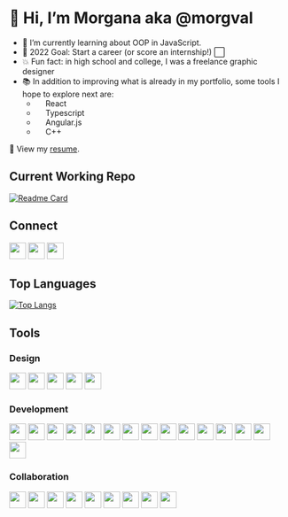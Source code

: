 # 👋 Hi, I’m Morgana aka @morgval
- 🌱 I’m currently learning about OOP in JavaScript.
- 🥅 2022 Goal: Start a career (or score an internship!) ⬜
- 💥 Fun fact: in high school and college, I was a freelance graphic designer
- 📚 In addition to improving what is already in my portfolio, some tools I hope to explore next are:
  * [<img height="14" width="14" src="https://cdn.jsdelivr.net/npm/simple-icons@v5/icons/react.svg" />](https://www.reactjs.org)  React
  * [<img height="14" width="14" src="https://cdn.jsdelivr.net/npm/simple-icons@v5/icons/typescript.svg" />](https://www.typescriptlang.org)  Typescript 
  * [<img height="14" width="14" src="https://cdn.jsdelivr.net/npm/simple-icons@v5/icons/angularjs.svg" />](https://www.angularjs.org)  Angular.js 
  * [<img height="14" width="14" src="https://cdn.jsdelivr.net/npm/simple-icons@v5/icons/cplusplus.svg" />](https://www.cplusplus.com)  C++

📃 View my [resume](https://morganaval.notion.site/Morgana-Val-eb08d6e601924ca2963c59f242514500).

## Current Working Repo
<!-- insert current working repo widget  -->
[![Readme Card](https://github-readme-stats.vercel.app/api/pin/?username=morgval&repo=Student-Records-Dashboard)](https://github.com/morgval/Arithmetic-Arranger)


## Connect
<!-- insert social links -->
[<img height="30" width="30" src="https://cdn.jsdelivr.net/npm/simple-icons@v5/icons/linkedin.svg" />](https://www.linkedin.com/in/morgana-val-17930b133/)
[<img height="30" width="30" src="https://cdn.jsdelivr.net/npm/simple-icons@v5/icons/instagram.svg" />](https://www.instagram.com/morg_val/)
[<img height="30" width="30" src="https://cdn.jsdelivr.net/npm/simple-icons@v5/icons/twitter.svg" />](https://twitter.com/morg_val)

## Top Languages
<!-- insert top languages widget -->
[![Top Langs](https://github-readme-stats.vercel.app/api/top-langs/?username=morgval)](https://github.com/anuraghazra/github-readme-stats)


## Tools
<!-- insert tool icons and links -->
### Design
[<img height="30" width="30" src="https://cdn.jsdelivr.net/npm/simple-icons@v5/icons/adobeillustrator.svg"/>](https://www.adobe.com/products/illustrator.html)
[<img height="30" width="30" src="https://cdn.jsdelivr.net/npm/simple-icons@v5/icons/adobeindesign.svg"/>](https://www.adobe.com/products/indesign.html)
[<img height="30" width="30" src="https://cdn.jsdelivr.net/npm/simple-icons@v5/icons/adobephotoshop.svg"/>](https://www.adobe.com/products/photoshop.html)
[<img height="30" width="30" src="https://cdn.jsdelivr.net/npm/simple-icons@v5/icons/canva.svg"/>](https://www.canva.com/)
[<img height="30" width="30" src="https://cdn.jsdelivr.net/npm/simple-icons@v5/icons/figma.svg"/>](https://www.figma.com/)

### Development
[<img height="30" width="30" src="https://cdn.jsdelivr.net/npm/simple-icons@v5/icons/apachemaven.svg"/>](https://maven.apache.org/)
[<img height="30" width="30" src="https://cdn.jsdelivr.net/npm/simple-icons@v5/icons/apachenetbeanside.svg"/>](https://netbeans.apache.org/)
[<img height="30" width="30" src="https://cdn.jsdelivr.net/npm/simple-icons@v5/icons/atom.svg"/>](https://atom.io/)
[<img height="30" width="30" src="https://cdn.jsdelivr.net/npm/simple-icons@v5/icons/cplusplus.svg"/>](https://www.cplusplus.com/)
[<img height="30" width="30" src="https://cdn.jsdelivr.net/npm/simple-icons@v5/icons/eclipseide.svg"/>](https://www.eclipse.org/ide/)
[<img height="30" width="30" src="https://cdn.jsdelivr.net/npm/simple-icons@v5/icons/jetbrains.svg"/>](https://www.jetbrains.com/)
[<img height="30" width="30" src="https://cdn.jsdelivr.net/npm/simple-icons@v5/icons/intellijidea.svg"/>](https://www.jetbrains.com/idea/)
[<img height="30" width="30" src="https://cdn.jsdelivr.net/npm/simple-icons@v5/icons/java.svg"/>](https://docs.oracle.com/en/java/)
[<img height="30" width="30" src="https://cdn.jsdelivr.net/npm/simple-icons@v5/icons/javascript.svg"/>](https://developer.mozilla.org/en-US/docs/Web/JavaScript)
[<img height="30" width="30" src="https://cdn.jsdelivr.net/npm/simple-icons@v5/icons/jupyter.svg"/>](https://jupyter.org/)
[<img height="30" width="30" src="https://cdn.jsdelivr.net/npm/simple-icons@v5/icons/mongodb.svg"/>](https://www.mongodb.com/)
[<img height="30" width="30" src="https://cdn.jsdelivr.net/npm/simple-icons@v5/icons/mysql.svg"/>](https://www.mysql.com/)
[<img height="30" width="30" src="https://cdn.jsdelivr.net/npm/simple-icons@v5/icons/opengl.svg"/>](https://www.opengl.org/)
[<img height="30" width="30" src="https://cdn.jsdelivr.net/npm/simple-icons@v5/icons/plotly.svg"/>](https://plotly.com/)
[<img height="30" width="30" src="https://cdn.jsdelivr.net/npm/simple-icons@v5/icons/python.svg"/>](https://www.python.org/)

### Collaboration
[<img height="30" width="30" src="https://cdn.jsdelivr.net/npm/simple-icons@v5/icons/bitbucket.svg"/>](https://bitbucket.org/product)
[<img height="30" width="30" src="https://cdn.jsdelivr.net/npm/simple-icons@v5/icons/git.svg"/>](https://git-scm.com/)
[<img height="30" width="30" src="https://cdn.jsdelivr.net/npm/simple-icons@v5/icons/github.svg"/>](https://github.com/)
[<img height="30" width="30" src="https://cdn.jsdelivr.net/npm/simple-icons@v5/icons/loom.svg"/>](https://loom.com/)
[<img height="30" width="30" src="https://cdn.jsdelivr.net/npm/simple-icons@v5/icons/notion.svg"/>](https://www.notion.so/)
[<img height="30" width="30" src="https://cdn.jsdelivr.net/npm/simple-icons@v5/icons/powerbi.svg"/>](https://powerbi.microsoft.com/en-us/)
[<img height="30" width="30" src="https://cdn.jsdelivr.net/npm/simple-icons@v5/icons/prezi.svg"/>](https://prezi.com/)
[<img height="30" width="30" src="https://cdn.jsdelivr.net/npm/simple-icons@v5/icons/slack.svg"/>](https://slack.com/)
[<img height="30" width="30" src="https://cdn.jsdelivr.net/npm/simple-icons@v5/icons/zoom.svg"/>](https://zoom.com/)

<!---
morgval/morgval is a ✨ special ✨ repository because its `README.md` (this file) appears on your GitHub profile.
You can click the Preview link to take a look at your changes.
--->

